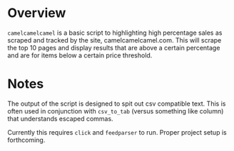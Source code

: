 # Overview

`camelcamelcamel` is a basic script to highlighting high percentage sales as scraped and tracked by the site, camelcamelcamel.com. This will scrape the top 10
pages and display results that are above a certain percentage and are for items below a certain price threshold.

# Notes

The output of the script is designed to spit out csv compatible text. This is often used in conjunction with `csv_to_tab` (versus something like column) that
understands escaped commas.

Currently this requires `click` and `feedparser` to run. Proper project setup is forthcoming.
